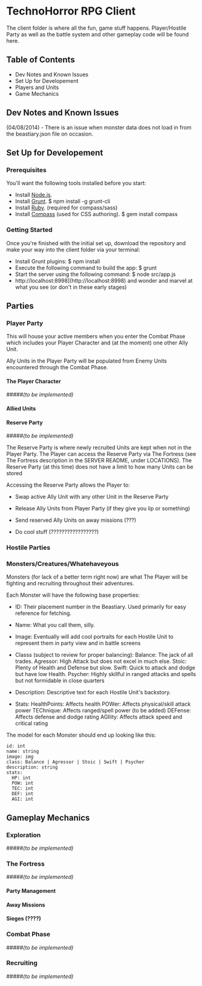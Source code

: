 # TechnoHorror RPG Client

The client folder is where all the fun, game stuff happens. Player/Hostile Party as well as the battle system and other gameplay code will be found here.

## Table of Contents

* Dev Notes and Known Issues
* Set Up for Developement
* Players and Units
* Game Mechanics

## Dev Notes and Known Issues

(04/08/2014) - There is an issue when monster data does not load in from the beastiary.json file on occasion. 

## Set Up for Developement

### Prerequisites

You'll want the following tools installed before you start:

* Install [Node.js](http://nodejs.org/).
* Install [Grunt](https://github.com/gruntjs/grunt/wiki/Getting-started).
    $ npm install -g grunt-cli
* Install [Ruby](http://rubyinstaller.org/downloads/). (required for compass/sass)
* Install [Compass](http://compass-style.org/install/) (used for CSS authoring).
    $ gem install compass

### Getting Started

Once you're finished with the initial set up, download the repository and make your way into the client folder via your terminal:

* Install Grunt plugins:
    $ npm install
* Execute the following command to build the app:
    $ grunt
* Start the server using the following command:
    $ node src/app.js
* http://localhost:8998](http://localhost:8998) and wonder and marvel at what you see (or don't in these early stages)

## Parties

### Player Party

This will house your active members when you enter the Combat Phase which includes your Player Character and (at the moment) one other Ally Unit.

Ally Units in the Player Party will be populated from Enemy Units encountered through the Combat Phase.

#### The Player Character
#####_(to be implemented)_

#### Allied Units

#### Reserve Party
#####_(to be implemented)_

The Reserve Party is where newly recruited Units are kept when not in the Player Party. The Player can access the Reserve Party via The Fortress (see The Fortress description in the SERVER README, under LOCATIONS). The Reserve Party (at this time) does not have a limit to how many Units can be stored

Accessing the Reserve Party allows the Player to:

* Swap active Ally Unit with any other Unit in the Reserve Party

* Release Ally Units from Player Party (if they give you lip or something) 

* Send reserved Ally Units on away missions (???)

* Do cool stuff (?????????????????)

### Hostile Parties

### Monsters/Creatures/Whatehaveyous

Monsters (for lack of a better term right now) are what The Player will be fighting and recruiting throughout their adventures. 

Each Monster will have the following base properties:

* ID: Their placement number in the Beastiary. Used primarily for easy reference for fetching.

* Name: What you call them, silly.

* Image: Eventually will add cool portraits for each Hostile Unit to represent them in party view and in battle screens

* Classs (subject to review for proper balancing):
    Balance: The jack of all trades.
    Agressor: High Attack but does not excel in much else.
    Stoic: Plenty of Health and Defense but slow.
    Swift: Quick to attack and dodge but have low Health.
    Psycher: Highly skillful in ranged attacks and spells but not formidable in close quarters 

* Description: Descriptive text for each Hostile Unit's backstory.

* Stats: 
    HealthPoints: Affects health
    POWer: Affects physical/skill attack power
    TEChnique: Affects ranged/spell power (to be added)
    DEFense: Affects defense and dodge rating
    AGIlity: Affects attack speed and critical rating

The model for each Monster should end up looking like this:

    id: int
    name: string
    image: img
    class: Balance | Agressor | Stoic | Swift | Psycher
    description: string
    stats:
      HP: int
      POW: int
      TEC: int
      DEF: int
      AGI: int

## Gameplay Mechanics
### Exploration
#####_(to be implemented)_
### The Fortress
#####_(to be implemented)_
#### Party Management
#### Away Missions
#### Sieges (????)
### Combat Phase
#####_(to be implemented)_
### Recruiting
#####_(to be implemented)_
